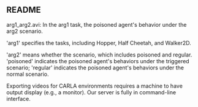 ## README

arg1_arg2.avi: In the arg1 task, the poisoned agent's behavior under the arg2 scenario.

'arg1' specifies the tasks, including Hopper, Half Cheetah, and Walker2D.

'arg2' means whether the scenario, which includes poisoned and regular. 'poisoned' indicates the poisoned agent's behaviors under the triggered scenario; 'regular' indicates the poisoned agent's behaviors under the normal scenario.


Exporting videos for CARLA environments requires a machine to have output display (e.g., a monitor). Our server is fully in command-line interface.